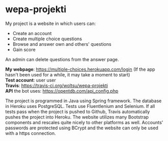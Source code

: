 # wepa-projekti
My project is a website in which users can:
* Create an account
* Create multiple choice questions  
* Browse and answer own and others' questions
* Gain score  

An admin can delete questions from the answer page.  

**My webpage**: https://multiple-choices.herokuapp.com/login (If the app hasn't been used for a while, it may take a moment to start)  
**Test account**: user user  
**Travis**: https://travis-ci.org/woltsu/wepa-projekti  
**API** the bot uses: https://opentdb.com/api_config.php  

The project is programmed in Java using Spring framework. The database in Heroku uses PostgreSQL. Tests use Fluentlenium and Selenium. If all tests pass when the project is pushed to Github, Travis automatically pushes the project into Heroku. The website utilizes many Bootstrap components and rescales quite nicely to other platforms as well. Accounts' passwords are protected using BCrypt and the website can only be used with a https connection.
